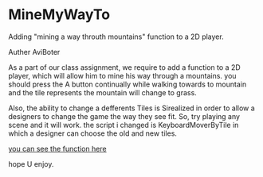 # MineMyWayTo
Adding "mining a way throuth mountains" function to a 2D player.

Auther AviBoter

As a part of our class assignment, we require to add a function to a 2D player, which will allow him to mine his way through a mountains.
you should press the A button continually while walking towards to mountain and the tile represents the mountain will change to grass.

Also, the ability to change a defferents Tiles is Sirealized in order to allow a designers to change the game the way they see fit.
So, try playing any scene and it will work. the script i changed is KeyboardMoverByTile in which a designer can choose the old and new tiles.

[you can see the function here](https://github.com/Lba-universe/MineMyWayTo/blob/master/05-tilemap-pathfinding/Assets/Scripts/2-player/KeyboardMoverByTile.cs)

hope U enjoy.
